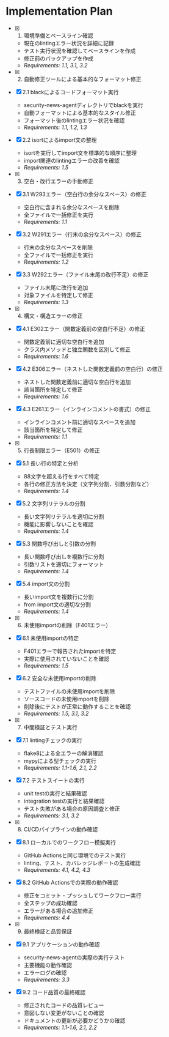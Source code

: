 # Implementation Plan

- [x] 1. 環境準備とベースライン確認
  - 現在のlintingエラー状況を詳細に記録
  - テスト実行状況を確認してベースラインを作成
  - 修正前のバックアップを作成
  - _Requirements: 1.1, 3.1, 3.2_

- [x] 2. 自動修正ツールによる基本的なフォーマット修正
- [x] 2.1 blackによるコードフォーマット実行
  - security-news-agentディレクトリでblackを実行
  - 自動フォーマットによる基本的なスタイル修正
  - フォーマット後のlintingエラー状況を確認
  - _Requirements: 1.1, 1.2, 1.3_

- [x] 2.2 isortによるimport文の整理
  - isortを実行してimport文を標準的な順序に整理
  - import関連のlintingエラーの改善を確認
  - _Requirements: 1.5_

- [x] 3. 空白・改行エラーの手動修正
- [x] 3.1 W293エラー（空白行の余分なスペース）の修正
  - 空白行に含まれる余分なスペースを削除
  - 全ファイルで一括修正を実行
  - _Requirements: 1.1_

- [x] 3.2 W291エラー（行末の余分なスペース）の修正
  - 行末の余分なスペースを削除
  - 全ファイルで一括修正を実行
  - _Requirements: 1.2_

- [x] 3.3 W292エラー（ファイル末尾の改行不足）の修正
  - ファイル末尾に改行を追加
  - 対象ファイルを特定して修正
  - _Requirements: 1.3_

- [x] 4. 構文・構造エラーの修正
- [x] 4.1 E302エラー（関数定義前の空白行不足）の修正
  - 関数定義前に適切な空白行を追加
  - クラス内メソッドと独立関数を区別して修正
  - _Requirements: 1.6_

- [x] 4.2 E306エラー（ネストした関数定義前の空白行）の修正
  - ネストした関数定義前に適切な空白行を追加
  - 該当箇所を特定して修正
  - _Requirements: 1.6_

- [x] 4.3 E261エラー（インラインコメントの書式）の修正
  - インラインコメント前に適切なスペースを追加
  - 該当箇所を特定して修正
  - _Requirements: 1.1_

- [x] 5. 行長制限エラー（E501）の修正
- [x] 5.1 長い行の特定と分析
  - 88文字を超える行をすべて特定
  - 各行の修正方法を決定（文字列分割、引数分割など）
  - _Requirements: 1.4_

- [x] 5.2 文字列リテラルの分割
  - 長い文字列リテラルを適切に分割
  - 機能に影響しないことを確認
  - _Requirements: 1.4_

- [x] 5.3 関数呼び出しと引数の分割
  - 長い関数呼び出しを複数行に分割
  - 引数リストを適切にフォーマット
  - _Requirements: 1.4_

- [x] 5.4 import文の分割
  - 長いimport文を複数行に分割
  - from import文の適切な分割
  - _Requirements: 1.4_

- [x] 6. 未使用importの削除（F401エラー）
- [x] 6.1 未使用importの特定
  - F401エラーで報告されたimportを特定
  - 実際に使用されていないことを確認
  - _Requirements: 1.5_

- [x] 6.2 安全な未使用importの削除
  - テストファイルの未使用importを削除
  - ソースコードの未使用importを削除
  - 削除後にテストが正常に動作することを確認
  - _Requirements: 1.5, 3.1, 3.2_

- [x] 7. 中間検証とテスト実行
- [x] 7.1 lintingチェックの実行
  - flake8による全エラーの解消確認
  - mypyによる型チェックの実行
  - _Requirements: 1.1-1.6, 2.1, 2.2_

- [x] 7.2 テストスイートの実行
  - unit testの実行と結果確認
  - integration testの実行と結果確認
  - テスト失敗がある場合の原因調査と修正
  - _Requirements: 3.1, 3.2_

- [x] 8. CI/CDパイプラインの動作確認
- [x] 8.1 ローカルでのワークフロー模擬実行
  - GitHub Actionsと同じ環境でのテスト実行
  - linting、テスト、カバレッジレポートの生成確認
  - _Requirements: 4.1, 4.2, 4.3_

- [x] 8.2 GitHub Actionsでの実際の動作確認
  - 修正をコミット・プッシュしてワークフロー実行
  - 全ステップの成功確認
  - エラーがある場合の追加修正
  - _Requirements: 4.4_

- [x] 9. 最終検証と品質保証
- [x] 9.1 アプリケーションの動作確認
  - security-news-agentの実際の実行テスト
  - 主要機能の動作確認
  - エラーログの確認
  - _Requirements: 3.3_

- [x] 9.2 コード品質の最終確認
  - 修正されたコードの品質レビュー
  - 意図しない変更がないことの確認
  - ドキュメントの更新が必要かどうかの確認
  - _Requirements: 1.1-1.6, 2.1, 2.2_
